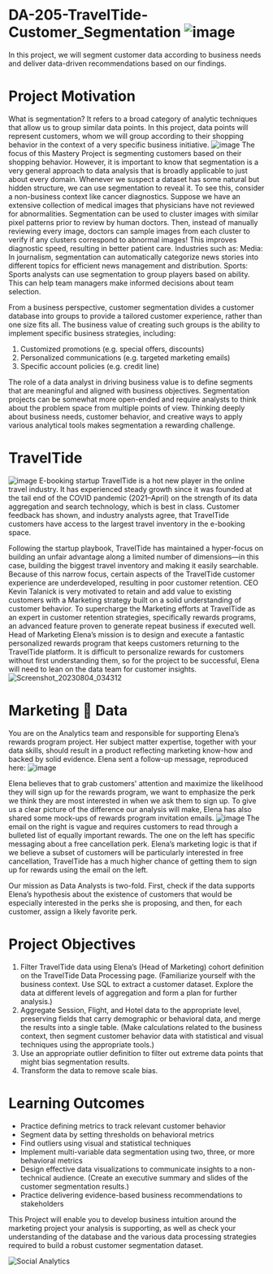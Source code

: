 # DA-205-TravelTide-Customer_Segmentation ![image](https://github.com/SOMPODDA/DA-205-TravelTide-Project-VIII/assets/70188796/51b78da1-4ee7-456f-b4c8-d7d3d9aaed4c)
  
In this project, we will segment customer data according to business needs and deliver data-driven recommendations based on our findings.

# Project Motivation
What is segmentation? It refers to a broad category of analytic techniques that allow us to group similar data points. In this project, data points will represent customers, whom we will group according to their shopping behavior in the context of a very specific business initiative.
              ![image](https://github.com/SOMPODDA/DA-205-TravelTide-Project-VIII/assets/70188796/cef1ea76-6abd-455e-a695-fc13f38be8b3)
The focus of this Mastery Project is segmenting customers based on their shopping behavior. However, it is important to know that segmentation is a very general approach to data analysis that is broadly applicable to just about every domain. Whenever we suspect a dataset has some natural but hidden structure, we can use segmentation to reveal it. To see this, consider a non-business context like cancer diagnostics. Suppose we have an extensive collection of medical images that physicians have not reviewed for abnormalities. Segmentation can be used to cluster images with similar pixel patterns prior to review by human doctors. Then, instead of manually reviewing every image, doctors can sample images from each cluster to verify if any clusters correspond to abnormal images! This improves diagnostic speed, resulting in better patient care.
Industries such as:
Media: In journalism, segmentation can automatically categorize news stories into different topics for efficient news management and distribution.
Sports: Sports analysts can use segmentation to group players based on ability. This can help team managers make informed decisions about team selection.

From a business perspective, customer segmentation divides a customer database into groups to provide a tailored customer experience, rather than one size fits all. The business value of creating such groups is the ability to implement specific business strategies, including:

1. Customized promotions (e.g. special offers, discounts)
2. Personalized communications (e.g. targeted marketing emails)
3. Specific account policies (e.g. credit line)

The role of a data analyst in driving business value is to define segments that are meaningful and aligned with business objectives. Segmentation projects can be somewhat more open-ended and require analysts to think about the problem space from multiple points of view. Thinking deeply about business needs, customer behavior, and creative ways to apply various analytical tools makes segmentation a rewarding challenge.

# TravelTide 
  ![image](https://github.com/SOMPODDA/DA-205-TravelTide-Project-VIII/assets/70188796/03b7fcd5-be4a-452d-8b52-0471cdeb5721)
E-booking startup TravelTide is a hot new player in the online travel industry. It has experienced steady growth since it was founded at the tail end of the COVID pandemic (2021–April) on the strength of its data aggregation and search technology, which is best in class. Customer feedback has shown, and industry analysts agree, that TravelTide customers have access to the largest travel inventory in the e-booking space.

Following the startup playbook, TravelTide has maintained a hyper-focus on building an unfair advantage along a limited number of dimensions—in this case, building the biggest travel inventory and making it easily searchable. Because of this narrow focus, certain aspects of the TravelTide customer experience are underdeveloped, resulting in poor customer retention. CEO Kevin Talanick is very motivated to retain and add value to existing customers with a Marketing strategy built on a solid understanding of customer behavior.
To supercharge the Marketing efforts at TravelTide as an expert in customer retention strategies, specifically rewards programs, an advanced feature proven to generate repeat business if executed well. Head of Marketing Elena’s mission is to design and execute a fantastic personalized rewards program that keeps customers returning to the TravelTide platform. It is difficult to personalize rewards for customers without first understanding them, so for the project to be successful, Elena will need to lean on the data team for customer insights.
              ![Screenshot_20230804_034312](https://github.com/SOMPODDA/DA-205-TravelTide-Project-VIII/assets/70188796/bd485a81-8e79-4ba3-927d-3f003f9478cf)

# Marketing 🤝 Data
You are on the Analytics team and responsible for supporting Elena’s rewards program project. Her subject matter expertise, together with your data skills, should result in a product reflecting marketing know-how and backed by solid evidence. Elena sent a follow-up message, reproduced here:
              ![image](https://github.com/SOMPODDA/DA-205-TravelTide-Project-VIII/assets/70188796/81118c0e-e6cd-4e0a-80b5-dd407f51f7bb)

Elena believes that to grab customers' attention and maximize the likelihood they will sign up for the rewards program, we want to emphasize the perk we think they are most interested in when we ask them to sign up. To give us a clear picture of the difference our analysis will make, Elena has also shared some mock-ups of rewards program invitation emails.
              ![image](https://github.com/SOMPODDA/DA-205-TravelTide-Project-VIII/assets/70188796/02aa642f-5ef6-499e-ad89-dd931d15d6d1)
The email on the right is vague and requires customers to read through a bulleted list of equally important rewards. The one on the left has specific messaging about a free cancellation perk. Elena’s marketing logic is that if we believe a subset of customers will be particularly interested in free cancellation, TravelTide has a much higher chance of getting them to sign up for rewards using the email on the left.

Our mission as Data Analysts is two-fold. First, check if the data supports Elena’s hypothesis about the existence of customers that would be especially interested in the perks she is proposing, and then, for each customer, assign a likely favorite perk.

# Project Objectives
1. Filter TravelTide data using Elena’s (Head of Marketing) cohort definition on the TravelTide Data Processing page. (Familiarize yourself with the business context. Use 
SQL to extract a customer dataset. Explore the data at different levels of aggregation and form a plan for further analysis.)
2. Aggregate Session, Flight, and Hotel data to the appropriate level, preserving fields that carry demographic or behavioral data, and merge the results into a single 
   table. (Make calculations related to the business context, then segment customer behavior data with statistical and visual techniques using the appropriate tools.)
3. Use an appropriate outlier definition to filter out extreme data points that might bias segmentation results.
4. Transform the data to remove scale bias.

# Learning Outcomes
* Practice defining metrics to track relevant customer behavior
* Segment data by setting thresholds on behavioral metrics
* Find outliers using visual and statistical techniques
* Implement multi-variable data segmentation using two, three, or more behavioral metrics
* Design effective data visualizations to communicate insights to a non-technical audience. (Create an executive summary and slides of the customer segmentation results.)
* Practice delivering evidence-based business recommendations to stakeholders

This Project will enable you to develop business intuition around the marketing project your analysis is supporting, as well as check your understanding of the database and the various data processing strategies required to build a robust customer segmentation dataset.

  ![Social Analytics](https://github.com/SOMPODDA/DA-205-TravelTide-Project-VIII/assets/70188796/a98912d7-b0c2-431c-a580-b1f30891958a)

